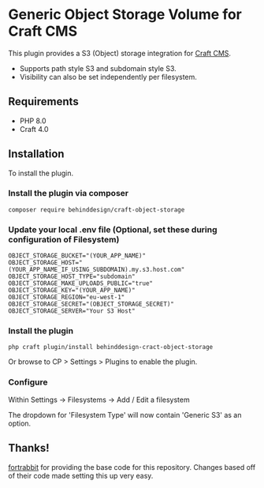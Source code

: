 Generic Object Storage Volume for Craft CMS
==============================================

This plugin provides a S3 (Object) storage integration for [Craft CMS](https://craftcms.com/).

- Supports path style S3 and subdomain style S3.
- Visibility can also be set independently per filesystem.

## Requirements
- PHP 8.0
- Craft 4.0

## Installation

To install the plugin.


### Install the plugin via composer

```
composer require behinddesign/craft-object-storage
```

### Update your local .env file (Optional, set these during configuration of Filesystem)
```
OBJECT_STORAGE_BUCKET="(YOUR_APP_NAME)"
OBJECT_STORAGE_HOST="(YOUR_APP_NAME_IF_USING_SUBDOMAIN).my.s3.host.com"
OBJECT_STORAGE_HOST_TYPE="subdomain"
OBJECT_STORAGE_MAKE_UPLOADS_PUBLIC="true"
OBJECT_STORAGE_KEY="(YOUR_APP_NAME)"
OBJECT_STORAGE_REGION="eu-west-1"
OBJECT_STORAGE_SECRET="(OBJECT_STORAGE_SECRET)"
OBJECT_STORAGE_SERVER="Your S3 Host"
```

### Install the plugin
```
php craft plugin/install behinddesign-cract-object-storage
```

Or browse to  CP > Settings > Plugins to enable the plugin.


### Configure

Within Settings -> Filesystems -> Add / Edit a filesystem

The dropdown for 'Filesystem Type' will now contain 'Generic S3' as an option.

## Thanks!
[fortrabbit](https://github.com/fortrabbit/craft-object-storage) for providing the base
code for this repository. Changes based off of their code made setting this up very easy.
